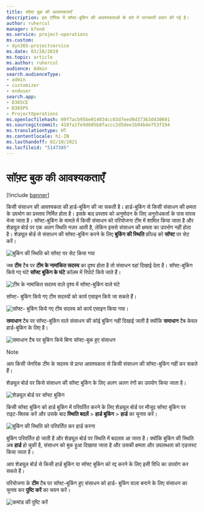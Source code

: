 ```yaml
---
title: सॉफ़्ट बुक की आवश्यकताएँ
description: इस टॉपिक में सॉफ्ट-बुकिंग की आवश्यकताओं के बारे में जानकारी प्रदान की गई है।
author: ruhercul
manager: kfend
ms.service: project-operations
ms.custom:
- dyn365-projectservice
ms.date: 03/28/2019
ms.topic: article
ms.author: ruhercul
audience: Admin
search.audienceType:
- admin
- customizer
- enduser
search.app:
- D365CE
- D365PS
- ProjectOperations
ms.openlocfilehash: 09f7acb95be014034cc03d7eed9d37363d430601
ms.sourcegitcommit: 418fa1fe9d605b8faccc2d5dee1b04b4e753f194
ms.translationtype: HT
ms.contentlocale: hi-IN
ms.lasthandoff: 02/10/2021
ms.locfileid: "5147385"
---
```

# <a name="soft-book-requirements"></a>सॉफ़्ट बुक की आवश्यकताएँ

[!include [banner](../includes/psa-now-project-operations.md)]

किसी संसाधन की आवश्यकता की हार्ड-बुकिंग की जा सकती है। हार्ड-बुकिंग से किसी संसाधन की क्षमता के उपभोग का प्रस्ताव निर्मित होता है। इसके बाद प्रस्ताव को अनुमोदन के लिए अनुरोधकर्ता के पास वापस भेजा जाता है। सॉफ्ट-बुकिंग के मामले में किसी संसाधन को परियोजना टीम में शामिल किया जाता है और शेड्यूल बोर्ड पर एक अलग स्थिति नज़र आती है, लेकिन इससे संसाधन की क्षमता का उपभोग नहीं होता है। शेड्यूल बोर्ड से संसाधन की सॉफ्ट-बुकिंग करने के लिए **बुकिंग की स्थिति** फ़ील्ड को **सॉफ्ट** पर सेट करें।

![बुकिंग की स्थिति को सॉफ्ट पर सेट किया गया](media/Resource-Management-image77.png)

जब **टीम** टैब पर **टीम के नामांकित सदस्य** का दृश्य होता है तो संसाधन वहां दिखाई देता है। सॉफ्ट-बुकिंग किये गए घंटे **सॉफ्ट बुकिंग के घंटे** कॉलम में रिपोर्ट किये जाते हैं।

![टीम के नामांकित सदस्य वाले दृश्य में सॉफ्ट-बुकिंग वाले घंटे](media/Resource-Management-image78.png)

सॉफ्ट- बुकिंग किये गए टीम सदस्यों को कार्य एसाइन किये जा सकते हैं।

![सॉफ्ट- बुकिंग किये गए टीम सदस्य को कार्य एसाइन किया गया।](media/Resource-Management-image79.png)

**समाधान** टैब पर सॉफ्ट-बुकिंग वाले संसाधन की कोई बुकिंग नहीं दिखाई जाती है क्योंकि **समाधान** टैब केवल हार्ड-बुकिंग के लिए है।

![समाधान टैब पर बुकिंग किये बिना सॉफ्ट-बुक हुए संसाधन](media/Resource-Management-image80.png)

> [!NOTE]
> आप किसी जेनरिक टीम के सदस्य से प्राप्त आवश्यकता से किसी संसाधन की सॉफ्ट-बुकिंग नहीं कर सकते हैं।

शेड्यूल बोर्ड पर किसे संसाधन की सॉफ्ट बुकिंग के लिए अलग अलग रंगों का उपयोग किया जाता है।

![शेड्यूल बोर्ड पर सॉफ्ट बुकिंग](media/Resource-Management-image81.png)

किसी सॉफ्ट बुकिंग को हार्ड बुकिंग में परिवर्तित करने के लिए शेड्यूल बोर्ड पर मौजूद सॉफ्ट बुकिंग पर राइट-क्लिक करें और उसके बाद **स्थिति बदलें** \> **हार्ड बुकिंग** \> **हार्ड** का चुनाव करें।

![बुकिंग की स्थिति को परिवर्तित कर हार्ड करना](media/Resource-Management-image82.png)

बुकिंग परिवर्तित हो जाती है और शेड्यूल बोर्ड पर स्थिति में बदलाव आ जाता है। क्योंकि बुकिंग की स्थिति अब **हार्ड** हो चुकी है, संसाधन को बुक हुआ दिखाया जाता है और उसकी क्षमता और उपलब्धता को एडजस्ट किया जाता है।

आप शेड्यूल बोर्ड से किसी हार्ड बुकिंग या सॉफ्ट बुकिंग को रद्द करने के लिए इसी विधि का उपयोग कर सकते हैं।

परियोजना के **टीम** टैब पर सॉफ्ट-बुकिंग हुए संसाधन को हार्ड- बुकिंग वाला बनाने के लिए संसाधन का चुनाव कर **पुष्टि करें** का चयन करें।

![कमांड की पुष्टि करें](media/Resource-Management-image83.png)

